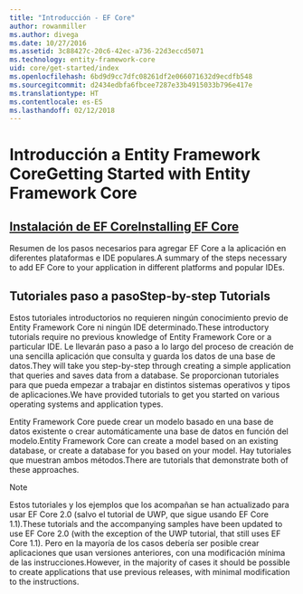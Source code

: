 ```yaml
---
title: "Introducción - EF Core"
author: rowanmiller
ms.author: divega
ms.date: 10/27/2016
ms.assetid: 3c88427c-20c6-42ec-a736-22d3eccd5071
ms.technology: entity-framework-core
uid: core/get-started/index
ms.openlocfilehash: 6bd9d9cc7dfc08261df2e066071632d9ecdfb548
ms.sourcegitcommit: d2434edbfa6fbcee7287e33b4915033b796e417e
ms.translationtype: HT
ms.contentlocale: es-ES
ms.lasthandoff: 02/12/2018
---
```

# <a name="getting-started-with-entity-framework-core"></a><span data-ttu-id="36aab-102">Introducción a Entity Framework Core</span><span class="sxs-lookup"><span data-stu-id="36aab-102">Getting Started with Entity Framework Core</span></span>

## <a name="installing-ef-coreinstallindexmd"></a>[<span data-ttu-id="36aab-103">Instalación de EF Core</span><span class="sxs-lookup"><span data-stu-id="36aab-103">Installing EF Core</span></span>](install/index.md)

<span data-ttu-id="36aab-104">Resumen de los pasos necesarios para agregar EF Core a la aplicación en diferentes plataformas e IDE populares.</span><span class="sxs-lookup"><span data-stu-id="36aab-104">A summary of the steps necessary to add EF Core to your application in different platforms and popular IDEs.</span></span>

## <a name="step-by-step-tutorials"></a><span data-ttu-id="36aab-105">Tutoriales paso a paso</span><span class="sxs-lookup"><span data-stu-id="36aab-105">Step-by-step Tutorials</span></span>

<span data-ttu-id="36aab-106">Estos tutoriales introductorios no requieren ningún conocimiento previo de Entity Framework Core ni ningún IDE determinado.</span><span class="sxs-lookup"><span data-stu-id="36aab-106">These introductory tutorials require no previous knowledge of Entity Framework Core or a particular IDE.</span></span> <span data-ttu-id="36aab-107">Le llevarán paso a paso a lo largo del proceso de creación de una sencilla aplicación que consulta y guarda los datos de una base de datos.</span><span class="sxs-lookup"><span data-stu-id="36aab-107">They will take you step-by-step through creating a simple application that queries and saves data from a database.</span></span> <span data-ttu-id="36aab-108">Se proporcionan tutoriales para que pueda empezar a trabajar en distintos sistemas operativos y tipos de aplicaciones.</span><span class="sxs-lookup"><span data-stu-id="36aab-108">We have provided tutorials to get you started on various operating systems and application types.</span></span>

<span data-ttu-id="36aab-109">Entity Framework Core puede crear un modelo basado en una base de datos existente o crear automáticamente una base de datos en función del modelo.</span><span class="sxs-lookup"><span data-stu-id="36aab-109">Entity Framework Core can create a model based on an existing database, or create a database for you based on your model.</span></span> <span data-ttu-id="36aab-110">Hay tutoriales que muestran ambos métodos.</span><span class="sxs-lookup"><span data-stu-id="36aab-110">There are tutorials that demonstrate both of these approaches.</span></span>

> [!NOTE]  
> <span data-ttu-id="36aab-111">Estos tutoriales y los ejemplos que los acompañan se han actualizado para usar EF Core 2.0 (salvo el tutorial de UWP, que sigue usando EF Core 1.1).</span><span class="sxs-lookup"><span data-stu-id="36aab-111">These tutorials and the accompanying samples have been updated to use EF Core 2.0 (with the exception of the UWP tutorial, that still uses EF Core 1.1).</span></span> <span data-ttu-id="36aab-112">Pero en la mayoría de los casos debería ser posible crear aplicaciones que usan versiones anteriores, con una modificación mínima de las instrucciones.</span><span class="sxs-lookup"><span data-stu-id="36aab-112">However, in the majority of cases it should be possible to create applications that use previous releases, with minimal modification to the instructions.</span></span> 
